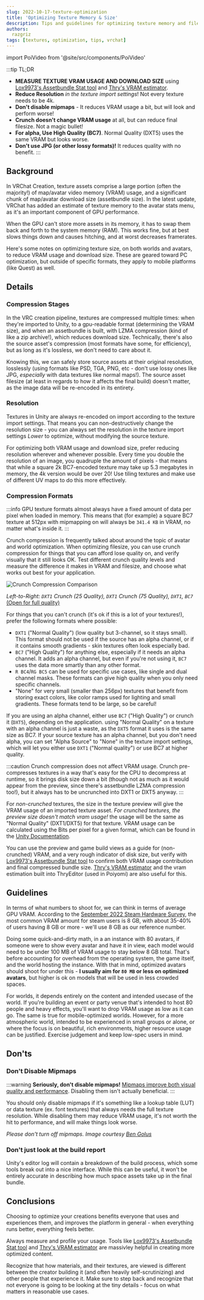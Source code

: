 ```yaml
---
slug: 2022-10-17-texture-optimization
title: 'Optimizing Texture Memory & Size'
description: Tips and guidelines for optimizing texture memory and filesize for VRChat creation.
authors:
  razgriz
tags: [textures, optimization, tips, vrchat]
---
```


import PoiVideo from '@site/src/components/PoiVideo'

:::tip TL;DR
- **MEASURE TEXTURE VRAM USAGE AND DOWNLOAD SIZE** using [Lox9973's Assetbundle Stat tool](https://vsk.lox9973.com/abstat/) and [Thry's VRAM estimator](https://github.com/Thryrallo/VRCAvatarTools/).
- **Reduce Resolution** *in the texture import settings*! Not every texture needs to be 4k.
- **Don't disable mipmaps** - It reduces VRAM usage a bit, but will look and perform worse!
- **Crunch doesn't change VRAM usage** at all, but can reduce final filesize. Not a magic bullet!
- **For alpha, Use High Quality (BC7)**. Normal Quality (DXT5) uses the same VRAM but looks worse.
- **Don't use JPG (or other lossy formats)!** It reduces quality with no benefit.
:::

## Background

In VRChat Creation, texture assets comprise a large portion (often the majority!) of map/avatar video memory (VRAM) usage, and a significant chunk of map/avatar download size (assetbundle size). In the latest update, VRChat has added an estimate of texture memory to the avatar stats menu, as it's an important component of GPU performance. 

When the GPU can't store more assets in its memory, it has to swap them back and forth to the system memory (RAM). This works fine, but at best slows things down and causes hitching, and at worst decreases framerates.

Here's some notes on optimizing texture size, on both worlds and avatars, to reduce VRAM usage and download size. These are geared toward PC optimization, but outside of specific formats, they apply to mobile platforms (like Quest) as well.

## Details

### Compression Stages

In the VRC creation pipeline, textures are compressed multiple times: when they're imported to Unity, to a gpu-readable format (determining the VRAM size), and when an assetbundle is built, with LZMA compression (kind of like a zip archive!), which reduces download size. Technically, there's also the source asset's compression (most formats have some, for efficiency), but as long as it's lossless, we don't need to care about it.

Knowing this, we can safely store source assets at their original resolution, losslessly (using formats like PSD, TGA, PNG, etc - don't use lossy ones like JPG, *especially* with data textures like normal maps!). The source asset filesize (at least in regards to how it affects the final build) doesn't matter, as the image data will be re-encoded in its entirety. 

### Resolution

Textures in Unity are always re-encoded on import according to the texture import settings. That means you can non-destructively change the resolution size - you can always set the resolution in the texture import settings *Lower* to optimize, without modifying the source texture.

For optimizing both VRAM usage and download size, prefer reducing resolution wherever and whenever possible. Every time you double the resolution of an image, you quadruple the amount of pixels - that means that while a square 2k BC7-encoded texture may take up 5.3 megabytes in memory, the 4k version would be over 20! Use tiling textures and make use of different UV maps to do this more effectively.

### Compression Formats

:::info
GPU texture formats almost always have a fixed amount of data per pixel when loaded in memory. This means that (for example) a square BC7 texture at 512px with mipmapping on will always be `341.4 KB` in VRAM, no matter what's inside it.
:::

Crunch compression is frequently talked about around the topic of avatar and world optimization. When optimizing filesize, you can use crunch compression for things that you can afford lose quality on, and verify visually that it still looks OK. Test different crunch quality levels and measure the difference it makes in VRAM and filesize, and choose what works out best for your application.

![Crunch Compression Comparison](texture-optimization-crunch.png)

*Left-to-Right: `DXT1` Crunch (25 Quality), `DXT1` Crunch (75 Quality), `DXT1`, `BC7`* [(Open for full quality)](texture-optimization-crunch.png)

For things that you can't crunch (it's ok if this is a lot of your textures!), prefer the following formats where possible:
- `DXT1` ("Normal Quality") (low quality but 3-channel, so it stays small). This format should not be used if the source has an alpha channel, or if it contains smooth gradients - skin textures often look especially bad.
- `BC7` ("High Quality") for anything else, especially if it needs an alpha channel. It adds an alpha channel, but even if you're not using it, `BC7` uses the data more smartly than any other format.
- `R BC4`/`RG BC5` can be used for specific use cases, like single and dual channel masks. These formats can give high quality when you only need specific channels.
- "None" for very small (smaller than 256px) textures that benefit from storing exact colors, like color ramps used for lighting and small gradients. These formats tend to be large, so be careful!

If you are using an alpha channel, either use `BC7` ("High Quality") or crunch it (`DXT5`), depending on the application. using "Normal Quality" on a texture with an alpha channel is just a waste, as the `DXT5` format it uses is the same size as BC7. If your source texture has an alpha channel, but you don't need alpha, you can set "Alpha Source" to "None" in the texture import settings, which will let you either use `DXT1` ("Normal quality") or use BC7 at higher quality.

:::caution Crunch compression does not affect VRAM usage.
Crunch pre-compresses textures in a way that's easy for the CPU to decompress at runtime, so it brings disk size down a bit (though not as much as it would appear from the preview, since there's assetbundle LZMA compression too!), but it always has to be uncrunched into DXT1 or DXT5 anyway.
:::

For *non-crunched* textures, the size in the texture preview will give the VRAM usage of an imported texture asset. *For crunched textures, the preview size doesn't match vram usage!* the usage will be the same as "Normal Quality" (DXT1/DXT5) for that texture. VRAM usage can be calculated using the Bits per pixel for a given format, which can be found in the [Unity Documentation](https://docs.unity3d.com/Manual/class-TextureImporterOverride.html#texture-compression-by-quality).

You can use the preview and game build views as a guide for (non-crunched) VRAM, and a very rough indicator of disk size, but verify with [Lox9973's Assetbundle Stat tool](https://vsk.lox9973.com/abstat/) to confirm both VRAM usage contribution and final compressed bundle size. [Thry's VRAM estimator](https://github.com/Thryrallo/VRCAvatarTools/) and the vram estimation built into ThryEditor (used in Poiyomi) are also useful for this.

## Guidelines

In terms of what numbers to shoot for, we can think in terms of average GPU VRAM. According to the [September 2022 Steam Hardware Survey](https://store.steampowered.com/hwsurvey/Steam-Hardware-Software-Survey-Welcome-to-Steam), the most common VRAM amount for steam users is 8 GB, with about 35-40% of users having 8 GB or more - we'll use 8 GB as our reference number.

Doing some quick-and-dirty math, in a an instance with 80 avatars, if someone were to show every avatar and have it in view, each model would need to be under 100 MB of VRAM usage to stay below 8 GB total. That's before accounting for overhead from the operating system, the game itself, and the world hosting the instance. With that in mind, optimized avatars should shoot for under this - **I usually aim for `80 MB` or less on optimized avatars**, but higher is ok on models that will be used in less crowded spaces.

For worlds, it depends entirely on the content and intended usecase of the world. If you're building an event or party venue that's intended to host 80 people and heavy effects, you'll want to drop VRAM usage as low as it can go. The same is true for mobile-optimized worlds. However, for a more atmospheric world, intended to be experienced in small groups or alone, or where the focus is on beautiful, rich environments, higher resource usage can be justified. Exercise judgement and keep low-spec users in mind.

## Don'ts

### Don't Disable Mipmaps
:::warning **Seriously, don't disable mipmaps!**
[Mipmaps improve both visual quality and performance](https://blog.imaginationtech.com/why-you-really-should-be-using-mipmapping-in-your-graphics-applications/). Disabling them isn't actually beneficial.
:::

You should only disable mipmaps if it's something like a lookup table (LUT) or data texture (ex. font textures) that always needs the full texture resolution. While disabling them may reduce VRAM usage, it's not worth the hit to performance, and will make things look worse.

<PoiVideo url='/vid/blog/texture-optimization-bgolus-mipmaps.mp4'/>

*Please don't turn off mipmaps. Image courtesy [Ben Golus](https://bgolus.medium.com/sharper-mipmapping-using-shader-based-supersampling-ed7aadb47bec)*

### Don't just look at the build report

Unity's editor log will contain a breakdown of the build process, which some tools break out into a nice interface. While this can be useful, it won't be entirely accurate in describing how much space assets take up in the final bundle.

## Conclusions

Choosing to optimize your creations benefits everyone that uses and experiences them, and improves the platform in general - when everything runs better, everything feels better.

Always measure and profile your usage. Tools like [Lox9973's Assetbundle Stat tool](https://vsk.lox9973.com/abstat/) and [Thry's VRAM estimator](https://github.com/Thryrallo/VRCAvatarTools/) are massivley helpful in creating more optimized content.

Recognize that how materials, and their textures, are viewed is different between the creator building it (and often heavily self-scrutinizing) and other people that experience it. Make sure to step back and recognize that not everyone is going to be looking at the tiny details - focus on what matters in reasonable use cases.
